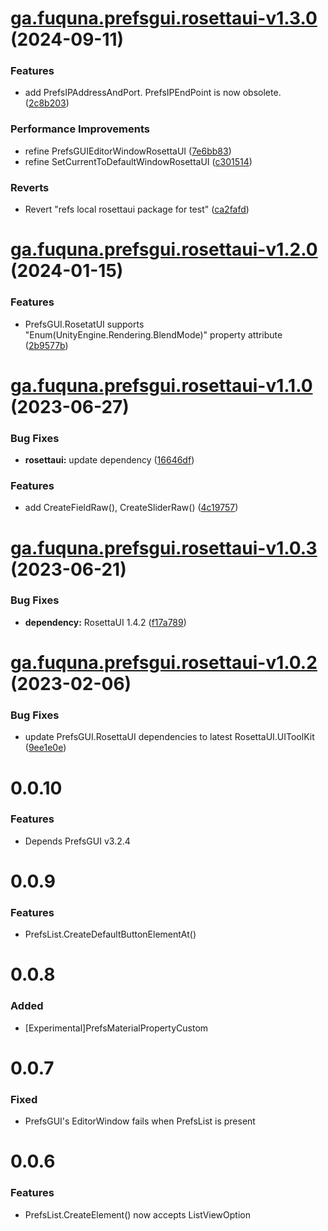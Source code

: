 # [ga.fuquna.prefsgui.rosettaui-v1.3.0](https://github.com/fuqunaga/PrefsGUI/compare/ga.fuquna.prefsgui.rosettaui-v1.2.0...ga.fuquna.prefsgui.rosettaui-v1.3.0) (2024-09-11)


### Features

* add PrefsIPAddressAndPort. PrefsIPEndPoint is now obsolete. ([2c8b203](https://github.com/fuqunaga/PrefsGUI/commit/2c8b2039b41fc03ed29444e2181a9c70715a197b))


### Performance Improvements

* refine PrefsGUIEditorWindowRosettaUI ([7e6bb83](https://github.com/fuqunaga/PrefsGUI/commit/7e6bb834bb434812cdb32b52cf4d415175604530))
* refine SetCurrentToDefaultWindowRosettaUI ([c301514](https://github.com/fuqunaga/PrefsGUI/commit/c30151439e20ddf55d9005df0e2444b6b3f503a8))


### Reverts

* Revert "refs local rosettaui package for test" ([ca2fafd](https://github.com/fuqunaga/PrefsGUI/commit/ca2fafd55c60b22d80d4b34a216392d7d3d5d1bf))

# [ga.fuquna.prefsgui.rosettaui-v1.2.0](https://github.com/fuqunaga/PrefsGUI/compare/ga.fuquna.prefsgui.rosettaui-v1.1.0...ga.fuquna.prefsgui.rosettaui-v1.2.0) (2024-01-15)


### Features

* PrefsGUI.RosetatUI supports "Enum(UnityEngine.Rendering.BlendMode)" property attribute ([2b9577b](https://github.com/fuqunaga/PrefsGUI/commit/2b9577b774d09a62ad91ab5ff6cd2af2b0b3a07f))

# [ga.fuquna.prefsgui.rosettaui-v1.1.0](https://github.com/fuqunaga/PrefsGUI/compare/ga.fuquna.prefsgui.rosettaui-v1.0.3...ga.fuquna.prefsgui.rosettaui-v1.1.0) (2023-06-27)


### Bug Fixes

* **rosettaui:** update dependency ([16646df](https://github.com/fuqunaga/PrefsGUI/commit/16646dfdf2b73325762283ca9c017009f647d8ef))


### Features

* add CreateFieldRaw(), CreateSliderRaw() ([4c19757](https://github.com/fuqunaga/PrefsGUI/commit/4c1975740a46d0eb2d9617fe15e74457de1e8db6))

# [ga.fuquna.prefsgui.rosettaui-v1.0.3](https://github.com/fuqunaga/PrefsGUI/compare/ga.fuquna.prefsgui.rosettaui-v1.0.2...ga.fuquna.prefsgui.rosettaui-v1.0.3) (2023-06-21)


### Bug Fixes

* **dependency:** RosettaUI 1.4.2 ([f17a789](https://github.com/fuqunaga/PrefsGUI/commit/f17a789e694486aeaf5a0671adc47395e4287d3c))

# [ga.fuquna.prefsgui.rosettaui-v1.0.2](https://github.com/fuqunaga/PrefsGUI/compare/ga.fuquna.prefsgui.rosettaui-v1.0.1...ga.fuquna.prefsgui.rosettaui-v1.0.2) (2023-02-06)


### Bug Fixes

* update PrefsGUI.RosettaUI dependencies to latest RosettaUI.UIToolKit ([9ee1e0e](https://github.com/fuqunaga/PrefsGUI/commit/9ee1e0e9d73c322c95a3674914577132f563ae0d))

# 0.0.10
### Features
* Depends PrefsGUI v3.2.4

# 0.0.9
### Features
* PrefsList.CreateDefaultButtonElementAt()

# 0.0.8
### Added
* [Experimental]PrefsMaterialPropertyCustom

# 0.0.7
### Fixed
* PrefsGUI's EditorWindow fails when PrefsList is present

# 0.0.6
### Features
* PrefsList.CreateElement() now accepts ListViewOption
